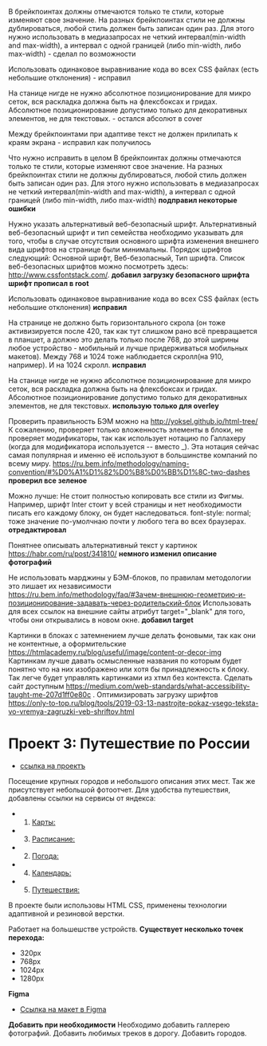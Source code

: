 В брейкпоинтах должны отмечаются только те стили, которые изменяют свое значение. На разных брейкпоинтах стили не должны дублироваться, любой стиль должен быть записан один раз. Для этого нужно использовать в медиазапросах не четкий интервал(min-width and max-width), а интервал с одной границей (либо min-width, либо max-width) - сделал по возможности

Использовать одинаковое выравнивание кода во всех CSS файлах (есть небольшие отклонения) - исправил

На станице нигде не нужно абсолютное позиционирование для микро сеток, вся раскладка должна быть на флексбоксах и гридах. Абсолютное позиционирование допустимо только для декоративных элементов, не для текстовых. - остался абсолют в cover

Между брейкпоинтами при адаптиве текст не должен прилипать к краям экрана - исправил как получилось


Что нужно исправить в целом
В брейкпоинтах должны отмечаются только те стили, которые изменяют свое значение. На разных брейкпоинтах стили не должны дублироваться, любой стиль должен быть записан один раз. Для этого нужно использовать в медиазапросах не четкий интервал(min-width and max-width), а интервал с одной границей (либо min-width, либо max-width)
**подправил некоторые ошибки**

Нужно указать альтернативый веб-безопасный шрифт. Альтернативный веб-безопасный шрифт и тип семейства необходимо указывать для того, чтобы в случае отсутствия основного шрифта изменения внешнего вида шрифтов на странице были минимальны. Порядок шрифтов следующий: Основной шрифт, Веб-безопасный, Тип шрифта. Список веб-безопасных шрифтов можно посмотреть здесь: http://www.cssfontstack.com/.
**добавил загрузку безопасного шрифта**
**шрифт прописал в root**

Использовать одинаковое выравнивание кода во всех CSS файлах (есть небольшие отклонения)
**исправил**

На странице не должно быть горизонтального скрола (он тоже активизируется после 420, так как тут слишком рано всё превращается в планшет, а должно это делать только после 768, до этой ширины любое устройство - мобильный и лучше придерживаться мобильных макетов). Между 768 и 1024 тоже наблюдается скролл(на 910, например). И на 1024 скролл.
**исправил**

На станице нигде не нужно абсолютное позиционирование для микро сеток, вся раскладка должна быть на флексбоксах и гридах. Абсолютное позиционирование допустимо только для декоративных элементов, не для текстовых.
**использую только для overley**

Проверить правильность БЭМ можно на http://yoksel.github.io/html-tree/ К сожалению, проверяет только вложенность элементы в блоки, не проверяет модификаторы, так как использует нотацию по Галлахеру (когда для модификатора используется -- вместо _). Эта нотация сейчас самая популярная и именно её используют в большинстве компаний по всему миру. https://ru.bem.info/methodology/naming-convention/#%D0%A1%D1%82%D0%B8%D0%BB%D1%8C-two-dashes
**проверил все зеленое**

Можно лучше:
Не стоит полностью копировать все стили из Фигмы. Например, шрифт Inter стоит у всей страницы и нет необходимости писать его каждому блоку, он будет наследоваться. font-style: normal; тоже значение по-умолчнаю почти у любого тега во всех браузерах.
**отредактировал**

Понятнее описывать альтернативный текст у картинок https://habr.com/ru/post/341810/
**немного изменил описание фотографий**

Не использовать марджины у БЭМ-блоков, по правилам методологии это лишает их независимости https://ru.bem.info/methodology/faq/#Зачем-внешнюю-геометрию-и-позиционирование-задавать-через-родительский-блок
Использовать для всех ссылок на внешние сайты атрибут target="_blank" для того, чтобы они открывались в новом окне.
**добавил target**

Картинки в блоках с затемнением лучше делать фоновыми, так как они не контентные, а оформительские https://htmlacademy.ru/blog/useful/image/content-or-decor-img
Картинкам лучше давать осмысленные названия по которым будет понятно что на них изображено или хотя бы принадлежность к блоку. Так легче будет управлять картинками из хтмл без контекста.
Сделать сайт доступным https://medium.com/web-standards/what-accessibility-taught-me-207d1ff0e80c .
Оптимизировать загрузку шрифтов https://only-to-top.ru/blog/tools/2019-03-13-nastrojte-pokaz-vsego-teksta-vo-vremya-zagruzki-veb-shriftov.html


# Проект 3: Путешествие по России

* [ссылка на проектъ](https://pavel-khokhlov.github.io/russian-travel/index.html)

Посещение крупных городов и небольшого описания этих мест. Так же присутствует небольшой фотоотчет.
Для удобства путешествия, добавлены ссылки на сервисы от яндекса:
* 1. [Карты:](https://yandex.ru/maps)
* 3. [Расписание:](https://rasp.yandex.ru)
* 2. [Погода:](https://yandex.ru/pogoda)
* 4. [Календарь:](https://calendar.yandex.ru)
* 5. [Путешествия:](https://travel.yandex.ru)

В проекте были использовы HTML CSS, применены технологии адаптивной и резиновой верстки.

Работает на большешстве устройств.
**Существует несколько точек перехода:**
* 320px 
* 768px
* 1024px
* 1280px

**Figma**

* [Ссылка на макет в Figma](https://www.figma.com/file/OyRWEjU6wBwRe1hapzQoLx/Sprint-3%3A-Russia-%2F-desktop-%2B-mobile?node-id=28503%3A0)

**Добавить при необходимости**
Необходимо добавить галлерею фотографий.
Добавить любимых треков в дорогу.
Добавить городов.
